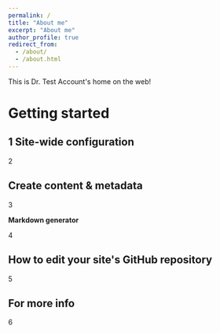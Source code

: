 ```yaml
---
permalink: /
title: "About me"
excerpt: "About me"
author_profile: true
redirect_from: 
  - /about/
  - /about.html
---
```


This is Dr. Test Account's home on the web!

Getting started
======
1
Site-wide configuration
------
2

Create content & metadata
------
3

**Markdown generator**

4

How to edit your site's GitHub repository
------
5 


For more info
------
6
